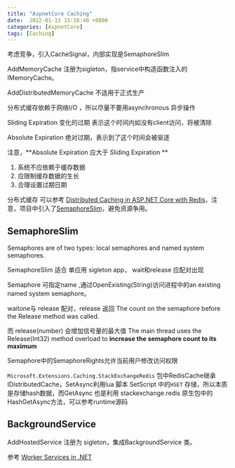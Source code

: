```yaml
---
title: "AspnetCore Caching"
date:  2022-01-13 15:16:40 +0800
categories: [AspnetCore]
tags: [Caching]
---
```


考虑竞争，引入CacheSignal，内部实现是SemaphoreSlim

AddMemoryCache 注册为sigleton，指service中构造函数注入的IMemoryCache。

AddDistributedMemoryCache 不适用于正式生产

分布式缓存依赖于网络I/O ，所以尽量不要用asynchronous 异步操作

Sliding Expiration 变化的过期 表示这个时间内如没有client访问，将被清除

Absolute Expiration 绝对过期，表示到了这个时间会被驱逐

注意，**Absolute Expiration 应大于 Sliding Expiration **

1. 系统不应依赖于缓存数据
2. 应限制缓存数据的生长
3. 合理设置过期日期

分布式缓存 可以参考 [Distributed Caching in ASP.NET Core with Redis](https://sahansera.dev/distributed-caching-aspnet-core-redis/)，注意，项目中引入了[SemaphoreSlim](#semaphoreslim)，避免资源争用。




## SemaphoreSlim

Semaphores are of two types: local semaphores and named system semaphores.

SemaphoreSlim 适合 单应用 sigleton app， wait和release 应配对出现

Semaphore 可指定name ,通过OpenExisting(String)访问进程中的an existing named system semaphore。

waitone与 release 配对，release 返回 The count on the semaphore before the Release method was called.

而 release(number) 会增加信号量的最大值 The main thread uses the Release(Int32) method overload to **increase the semaphore count to its maximum**

Semaphore中的SemaphoreRights允许当前用户修改访问权限


`Microsoft.Extensions.Caching.StackExchangeRedis` 包中RedisCache继承IDistributedCache，SetAsync利用lua 脚本 SetScript 中的`HSET` 存储，所以本质是存储hash数据，而GetAsync 也是利用 stackexchange.redis 原生包中的HashGetAsync方法，可以参考runtime源码



## BackgroundService

AddHostedService 注册为 sigleton，集成BackgroundService 类。

参考 [Worker Services in .NET](https://docs.microsoft.com/en-us/dotnet/core/extensions/workers)
